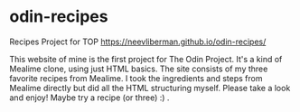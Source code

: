 # odin-recipes
Recipes Project for TOP
https://neevliberman.github.io/odin-recipes/

This website of mine is the first project for The Odin Project. 
It's a kind of Mealime clone, using just HTML basics. The site consists of my three favorite recipes from Mealime. I took the ingredients and steps from Mealime directly but did all the HTML structuring myself. Please take a look and enjoy! Maybe try a recipe (or three) :) .